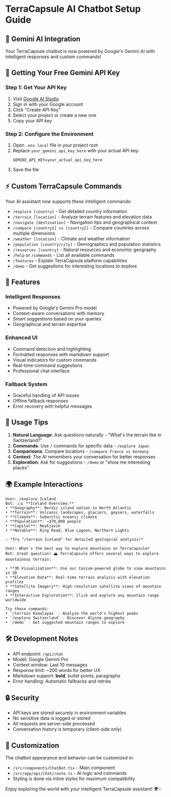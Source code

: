 # TerraCapsule AI Chatbot Setup Guide

## 🤖 Gemini AI Integration

Your TerraCapsule chatbot is now powered by Google's Gemini AI with intelligent responses and custom commands!

## 🚀 Getting Your Free Gemini API Key

### Step 1: Get Your API Key
1. Visit [Google AI Studio](https://makersuite.google.com/app/apikey)
2. Sign in with your Google account
3. Click "Create API Key"
4. Select your project or create a new one
5. Copy your API key

### Step 2: Configure the Environment
1. Open `.env.local` file in your project root
2. Replace `your_gemini_api_key_here` with your actual API key:
   ```
   GEMINI_API_KEY=your_actual_api_key_here
   ```
3. Save the file

## ⚡ Custom TerraCapsule Commands

Your AI assistant now supports these intelligent commands:

- `/explore [country]` - Get detailed country information
- `/terrain [location]` - Analyze terrain features and elevation data
- `/navigate [destination]` - Navigation tips and geographical context
- `/compare [country1] vs [country2]` - Compare countries across multiple dimensions
- `/weather [location]` - Climate and weather information
- `/population [country/city]` - Demographics and population statistics
- `/resources [country]` - Natural resources and economic geography
- `/help` or `/commands` - List all available commands
- `/features` - Explain TerraCapsule platform capabilities
- `/demo` - Get suggestions for interesting locations to explore

## 🎯 Features

### Intelligent Responses
- Powered by Google's Gemini Pro model
- Context-aware conversations with memory
- Smart suggestions based on your queries
- Geographical and terrain expertise

### Enhanced UI
- Command detection and highlighting
- Formatted responses with markdown support
- Visual indicators for custom commands
- Real-time command suggestions
- Professional chat interface

### Fallback System
- Graceful handling of API issues
- Offline fallback responses
- Error recovery with helpful messages

## 🔧 Usage Tips

1. **Natural Language**: Ask questions naturally - "What's the terrain like in Switzerland?"
2. **Commands**: Use `/` commands for specific data - `/explore Japan`
3. **Comparisons**: Compare locations - `/compare France vs Germany`
4. **Context**: The AI remembers your conversation for better responses
5. **Exploration**: Ask for suggestions - `/demo` or "show me interesting places"

## 🌍 Example Interactions

```
User: /explore Iceland
Bot: 🇮🇸 **Iceland Overview:**
• **Geography**: Nordic island nation in North Atlantic
• **Terrain**: Volcanic landscapes, glaciers, geysers, waterfalls
• **Climate**: Subarctic oceanic climate
• **Population**: ~370,000 people
• **Capital**: Reykjavík
• **Notable**: Ring Road, Blue Lagoon, Northern Lights

💡 *Try "/terrain Iceland" for detailed geological analysis!*
```

```
User: What's the best way to explore mountains on TerraCapsule?
Bot: Great question! 🏔️ TerraCapsule offers several ways to explore mountainous terrain:

• **3D Visualization**: Use our Cesium-powered globe to view mountains in 3D
• **Elevation Data**: Real-time terrain analysis with elevation profiles
• **Satellite Imagery**: High-resolution satellite views of mountain ranges
• **Interactive Exploration**: Click and explore any mountain range worldwide

Try these commands:
• `/terrain Himalayas` - Analyze the world's highest peaks
• `/explore Switzerland` - Discover Alpine geography
• `/demo` - Get suggested mountain ranges to explore
```

## 🛠️ Development Notes

- API endpoint: `/api/chat`
- Model: Google Gemini Pro
- Context window: Last 10 messages
- Response limit: ~200 words for better UX
- Markdown support: **bold**, bullet points, paragraphs
- Error handling: Automatic fallbacks and retries

## 🔒 Security

- API keys are stored securely in environment variables
- No sensitive data is logged or stored
- All requests are server-side processed
- Conversation history is temporary (client-side only)

## 🎨 Customization

The chatbot appearance and behavior can be customized in:
- `/src/components/ChatBot.tsx` - Main component
- `/src/app/api/chat/route.ts` - AI logic and commands
- Styling is done via inline styles for maximum compatibility

Enjoy exploring the world with your intelligent TerraCapsule assistant! 🌍✨

